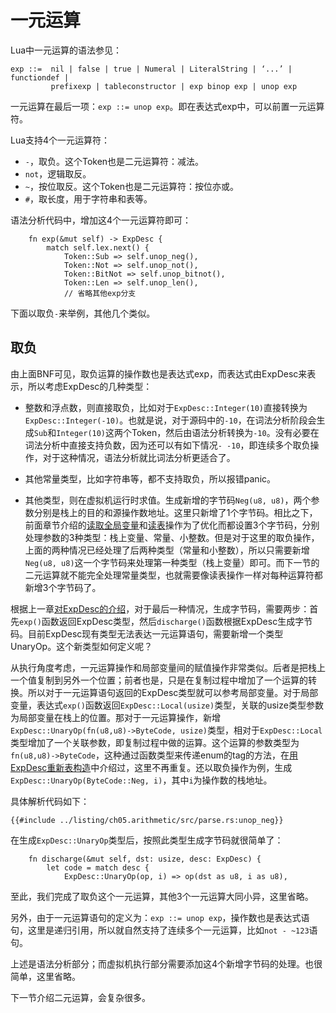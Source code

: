 # 一元运算

Lua中一元运算的语法参见：

```
exp ::=  nil | false | true | Numeral | LiteralString | ‘...’ | functiondef | 
		 prefixexp | tableconstructor | exp binop exp | unop exp 
```

一元运算在最后一项：`exp ::= unop exp`。即在表达式exp中，可以前置一元运算符。

Lua支持4个一元运算符：

- `-`，取负。这个Token也是二元运算符：减法。
- `not`，逻辑取反。
- `~`，按位取反。这个Token也是二元运算符：按位亦或。
- `#`，取长度，用于字符串和表等。

语法分析代码中，增加这4个一元运算符即可：

```rust,ignore
    fn exp(&mut self) -> ExpDesc {
        match self.lex.next() {
            Token::Sub => self.unop_neg(),
            Token::Not => self.unop_not(),
            Token::BitNot => self.unop_bitnot(),
            Token::Len => self.unop_len(),
            // 省略其他exp分支
```

下面以取负`-`来举例，其他几个类似。

## 取负

由上面BNF可见，取负运算的操作数也是表达式exp，而表达式由ExpDesc来表示，所以考虑ExpDesc的几种类型：

- 整数和浮点数，则直接取负，比如对于`ExpDesc::Integer(10)`直接转换为`ExpDesc::Integer(-10)`。也就是说，对于源码中的`-10`，在词法分析阶段会生成`Sub`和`Integer(10)`这两个Token，然后由语法分析转换为`-10`。没有必要在词法分析中直接支持负数，因为还可以有如下情况`- -10`，即连续多个取负操作，对于这种情况，语法分析就比词法分析更适合了。

- 其他常量类型，比如字符串等，都不支持取负，所以报错panic。

- 其他类型，则在虚拟机运行时求值。生成新增的字节码`Neg(u8, u8)`，两个参数分别是栈上的目的和源操作数地址。这里只新增了1个字节码。相比之下，前面章节介绍的[读取全局变量](./ch02-00.variables.md)和[读表](./ch04-05.table_rw_and_bnf.md)操作为了优化而都设置3个字节码，分别处理参数的3种类型：栈上变量、常量、小整数。但是对于这里的取负操作，上面的两种情况已经处理了后两种类型（常量和小整数），所以只需要新增`Neg(u8, u8)`这一个字节码来处理第一种类型（栈上变量）即可。而下一节的二元运算就不能完全处理常量类型，也就需要像读表操作一样对每种运算符都新增3个字节码了。

根据上一章[对ExpDesc的介绍](./ch04-04.expdesc_rewrite.md)，对于最后一种情况，生成字节码，需要两步：首先`exp()`函数返回ExpDesc类型，然后`discharge()`函数根据ExpDesc生成字节码。目前ExpDesc现有类型无法表达一元运算语句，需要新增一个类型UnaryOp。这个新类型如何定义呢？

从执行角度考虑，一元运算操作和局部变量间的赋值操作非常类似。后者是把栈上一个值复制到另外一个位置；前者也是，只是在复制过程中增加了一个运算的转换。所以对于一元运算语句返回的ExpDesc类型就可以参考局部变量。对于局部变量，表达式`exp()`函数返回`ExpDesc::Local(usize)`类型，关联的usize类型参数为局部变量在栈上的位置。那对于一元运算操作，新增`ExpDesc::UnaryOp(fn(u8,u8)->ByteCode, usize)`类型，相对于`ExpDesc::Local`类型增加了一个关联参数，即复制过程中做的运算。这个运算的参数类型为`fn(u8,u8)->ByteCode`，这种通过函数类型来传递enum的tag的方法，在[用ExpDesc重新表构造](./ch04-04.expdesc_rewrite.md#tableconstructor)中介绍过，这里不再重复。还以取负操作为例，生成`ExpDesc::UnaryOp(ByteCode::Neg, i)`，其中`i`为操作数的栈地址。

具体解析代码如下：

```rust,ignore
{{#include ../listing/ch05.arithmetic/src/parse.rs:unop_neg}}
```

在生成`ExpDesc::UnaryOp`类型后，按照此类型生成字节码就很简单了：

```rust,ignore
    fn discharge(&mut self, dst: usize, desc: ExpDesc) {
        let code = match desc {
            ExpDesc::UnaryOp(op, i) => op(dst as u8, i as u8),
```

至此，我们完成了取负这个一元运算，其他3个一元运算大同小异，这里省略。

另外，由于一元运算语句的定义为：`exp ::= unop exp`，操作数也是表达式语句，这里是递归引用，所以就自然支持了连续多个一元运算，比如`not - ~123`语句。

上述是语法分析部分；而虚拟机执行部分需要添加这4个新增字节码的处理。也很简单，这里省略。

下一节介绍二元运算，会复杂很多。